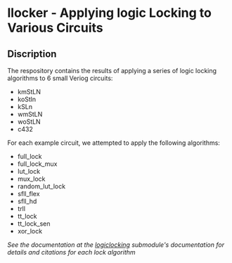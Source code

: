 # llocker - Applying logic Locking to Various Circuits

## Discription

The respository contains the results of applying a series of logic locking algorithms to 6 small Veriog circuits:

- kmStLN
- koStln
- kSLn
- wmStLN
- woStLN
- c432 

For each example circuit, we attempted to apply the following algorithms:

- full_lock 
- full_lock_mux 
- lut_lock 
- mux_lock 
- random_lut_lock 
- sfll_flex 
- sfll_hd 
- trll 
- tt_lock
- tt_lock_sen 
- xor_lock

_See the documentation at the [logiclocking](https://circuitgraph.github.io/logiclocking/locks.html) submodule's documentation for details and citations for each lock algorithm_
